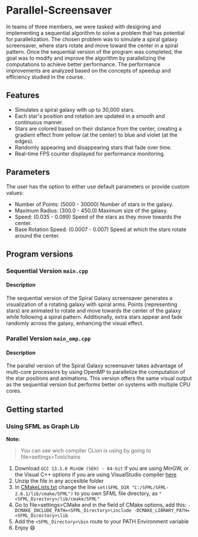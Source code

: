 # Parallel-Screensaver
In teams of three members, we were tasked with designing and implementing a sequential algorithm to solve a problem that has potential for parallelization. The chosen problem was to simulate a spiral galaxy screensaver, where stars rotate and move toward the center in a spiral pattern. Once the sequential version of the program was completed, the goal was to modify and improve the algorithm by parallelizing the computations to achieve better performance. The performance improvements are analyzed based on the concepts of speedup and efficiency studied in the course.

## Features
* Simulates a spiral galaxy with up to 30,000 stars.
* Each star's position and rotation are updated in a smooth and continuous manner.
* Stars are colored based on their distance from the center, creating a gradient effect from yellow (at the center) to blue and violet (at the edges).
* Randomly appearing and disappearing stars that fade over time.
* Real-time FPS counter displayed for performance monitoring.

## Parameters
The user has the option to either use default parameters or provide custom values:
* Number of Points: (5000 - 30000) Number of stars in the galaxy.
* Maximum Radius: (300.0 - 450.0) Maximum size of the galaxy.
* Speed: (0.035 - 0.099) Speed of the stars as they move towards the center.
* Base Rotation Speed: (0.0007 - 0.007) Speed at which the stars rotate around the center.

## Program versions

### Sequential Version ```main.cpp```

#### Description
The sequential version of the Spiral Galaxy screensaver generates a visualization of a rotating galaxy with spiral arms. Points (representing stars) are animated to rotate and move towards the center of the galaxy while following a spiral pattern. Additionally, extra stars appear and fade randomly across the galaxy, enhancing the visual effect.

### Parallel Version ```main_omp.cpp```

#### Description
The parallel version of the Spiral Galaxy screensaver takes advantage of multi-core processors by using OpenMP to parallelize the computation of the star positions and animations. This version offers the same visual output as the sequential version but performs better on systems with multiple CPU cores.


## Getting started
### Using SFML as Graph Lib

**Note:**
> You can see wich compiler CLion is using by going to file>settings>Toolchains

1. Download `GCC 13.1.0 MinGW (SEH) - 64-bit` if you are using MinGW, or the Visual C++ options if you are using VisualStudio compiler [here](https://www.sfml-dev.org/download/sfml/2.6.1/)
3. Unzip the file in any accesible folder
4. In [CMakeLists.txt](CMakeLists.txt) change the line `set(SFML_DIR "C:/SFML/SFML-2.6.1/lib/cmake/SFML")` to you own SFML file directory, as `"<SFML_Directory>/lib/cmake/SFML"`
5. Go to file>settings>CMake and in the field of CMake options, add this: `-DCMAKE_INCLUDE_PATH=<SFML_Directory>\include -DCMAKE_LIBRARY_PATH=<SFML_Directory>\lib`
6. Add the `<SFML_Directory>\bin` route to your PATH Environment variable
7. Enjoy :smile:



